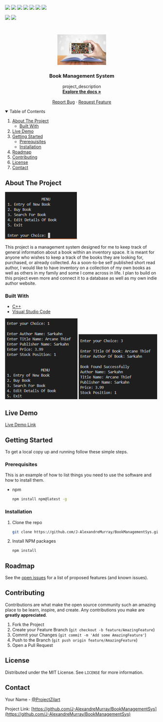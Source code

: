 
![](https://img.shields.io/badge/Excitement-High-red)
![](https://img.shields.io/badge/Maintained-Yes-indigo)
![](https://img.shields.io/badge/Pull_Requests-Accepting-yellow)
![](https://img.shields.io/github/forks/J-AlexandreMurray/BookManagementSys)
![](https://img.shields.io/github/contributors/J-AlexandreMurray/BookManagementSys)
![](https://img.shields.io/github/issues/J-AlexandreMurray/BookManagementSys)
![](https://img.shields.io/github/stars/J-AlexandreMurray/BookManagementSys)

![](https://img.shields.io/badge/Contributions-Accepting-pink)
![](https://img.shields.io/github/license/J-AlexandreMurray/BookManagementSys)
<br>


<!-- PROJECT LOGO -->

<br />
<p align="center">
  <a href="https://github.com/J-AlexandreMurray/BookManagementSys">
    <img src="https://github.com/J-AlexandreMurray/BookManagementSys/blob/main/BMSimages/digBooks.jpg" alt="Logo" width="160" height="100">
  </a>

  <h3 align="center">Book Management System</h3>

  <p align="center">
    project_description
    <br />
    <a href="https://github.com/J-AlexandreMurray/BookManagementSys"><strong>Explore the docs »</strong></a>
    <br />
    <br />
    <a href="https://github.com/J-AlexandreMurray/BookManagementSys/issues">Report Bug</a>
    ·
    <a href="https://github.com/J-AlexandreMurray/BookManagementSys/issues">Request Feature</a>
  </p>
</p>



<!-- TABLE OF CONTENTS -->

<details open="open">
  <summary>Table of Contents</summary>
  <ol>
    <li>
      <a href="#about-the-project">About The Project</a>
      <ul>
        <li><a href="#built-with">Built With</a></li>
      </ul>
    </li>
    <li><a href="#live-demo">Live Demo</a></li>
    <li>
      <a href="#getting-started">Getting Started</a>
      <ul>
        <li><a href="#prerequisites">Prerequisites</a></li>
        <li><a href="#installation">Installation</a></li>
      </ul>
    </li>
    <li><a href="#roadmap">Roadmap</a></li>
    <li><a href="#contributing">Contributing</a></li>
    <li><a href="#license">License</a></li>
    <li><a href="#contact">Contact</a></li>
  </ol>
</details>



<!-- ABOUT THE PROJECT -->
## About The Project

![Product Name Screen Shot](https://github.com/J-AlexandreMurray/BookManagementSys/blob/main/BMSimages/MenuSelec.PNG)


This project is a management system designed for me to keep track of general information about a book within an inventory space. It is meant for anyone who wishes to keep a track of the books they are looking for, purchased, or already collected. As a soon-to-be self published short read author, I would like to have inventory on a collection of my own books as well as others in my family and some I come across in life. I plan to build on this project even more and connect it to a database as well as my own indie author website.  

### Built With

* [C++]()
* [Visual Studio Code]()


<!-- LIVE DEMO -->

![Product Name Screen Shot](https://github.com/J-AlexandreMurray/BookManagementSys/blob/main/BMSimages/MenuSelec1.PNG)
![Product Name Screen Shot](https://github.com/J-AlexandreMurray/BookManagementSys/blob/main/BMSimages/MenuSelec3.PNG)

## Live Demo

[Live Demo Link](https://github.com/J-AlexandreMurray/BookManagementSys/blob/main/BMSimages/BMSgif.gif)


<!-- GETTING STARTED -->

## Getting Started

To get a local copy up and running follow these simple steps.

### Prerequisites

This is an example of how to list things you need to use the software and how to install them.
* npm
  ```sh
  npm install npm@latest -g
  ```

### Installation

1. Clone the repo
   ```sh
   git clone https://github.com/J-AlexandreMurray/BookManagementSys.git
   ```
2. Install NPM packages
   ```sh
   npm install
   ```


<!-- ROADMAP -->
## Roadmap

See the [open issues](https://github.com/J-AlexandreMurray/BookManagementSys/issues) for a list of proposed features (and known issues).



<!-- CONTRIBUTING -->
## Contributing

Contributions are what make the open source community such an amazing place to be learn, inspire, and create. Any contributions you make are **greatly appreciated**.

1. Fork the Project
2. Create your Feature Branch (`git checkout -b feature/AmazingFeature`)
3. Commit your Changes (`git commit -m 'Add some AmazingFeature'`)
4. Push to the Branch (`git push origin feature/AmazingFeature`)
5. Open a Pull Request



<!-- LICENSE -->
## License

Distributed under the MIT License. See `LICENSE` for more information.



<!-- CONTACT -->
## Contact

Your Name - [@ProjectZilart](https://twitter.com/ProjectZilart)

Project Link: [https://github.com/J-AlexandreMurray/BookManagementSys](https://github.com/J-AlexandreMurray/BookManagementSys)

